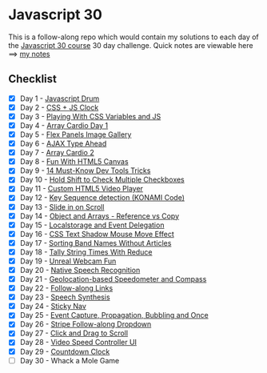 # Javascript 30

This is a follow-along repo which would contain my solutions to each day of the [Javascript 30 course](https://javascript30.com/) 30 day challenge. Quick notes are viewable here ==> [my notes](notes.md)

## Checklist

- [x]  Day 1 - [Javascript Drum](https://akhilome.github.io/js30/01) 
- [x]  Day 2 - [CSS + JS Clock](https://akhilome.github.io/js30/02) 
- [x]  Day 3 - [Playing With CSS Variables and JS](https://akhilome.github.io/js30/03) 
- [x]  Day 4 - [Array Cardio Day 1](https://akhilome.github.io/js30/04) 
- [x]  Day 5 - [Flex Panels Image Gallery](https://akhilome.github.io/js30/05) 
- [x]  Day 6 - [AJAX Type Ahead](https://akhilome.github.io/js30/06) 
- [x]  Day 7 - [Array Cardio 2](https://akhilome.github.io/js30/07) 
- [x]  Day 8 - [Fun With HTML5 Canvas](https://akhilome.github.io/js30/08) 
- [x]  Day 9 - [14 Must-Know Dev Tools Tricks](https://akhilome.github.io/js30/09) 
- [x]  Day 10 - [Hold Shift to Check Multiple Checkboxes](https://akhilome.github.io/js30/10) 
- [x]  Day 11 - [Custom HTML5 Video Player](https://akhilome.github.io/js30/11) 
- [x]  Day 12 - [Key Sequence detection (KONAMI Code)](https://akhilome.github.io/js30/12) 
- [x]  Day 13 - [Slide in on Scroll](https://akhilome.github.io/js30/13) 
- [x]  Day 14 - [Object and Arrays - Reference vs Copy](https://akhilome.github.io/js30/14) 
- [x]  Day 15 - [Localstorage and Event Delegation](https://akhilome.github.io/js30/15) 
- [x]  Day 16 - [CSS Text Shadow Mouse Move Effect](https://akhilome.github.io/js30/16)  
- [x]  Day 17 - [Sorting Band Names Without Articles](https://akhilome.github.io/js30/17) 
- [x]  Day 18 - [Tally String Times With Reduce](https://akhilome.github.io/js30/18) 
- [x]  Day 19 - [Unreal Webcam Fun](https://akhilome.github.io/js30/19) 
- [x]  Day 20 - [Native Speech Recognition](https://akhilome.github.io/js30/20)  
- [x]  Day 21 - [Geolocation-based Speedometer and Compass](https://akhilome.github.io/js30/21) 
- [x]  Day 22 - [Follow-along Links](https://akhilome.github.io/js30/22) 
- [x]  Day 23 - [Speech Synthesis](https://akhilome.github.io/js30/23) 
- [x]  Day 24 - [Sticky Nav](https://akhilome.github.io/js30/24) 
- [x]  Day 25 - [Event Capture, Propagation, Bubbling and Once](https://akhilome.github.io/js30/25)
- [x]  Day 26 - [Stripe Follow-along Dropdown](https://akhilome.github.io/js30/26) 
- [x]  Day 27 - [Click and Drag to Scroll](https://akhilome.github.io/js30/27) 
- [x]  Day 28 - [Video Speed Controller UI](https://akhilome.github.io/js30/28) 
- [x]  Day 29 - [Countdown Clock](https://akhilome.github.io/js30/29) 
- [ ]  Day 30 - Whack a Mole Game 

